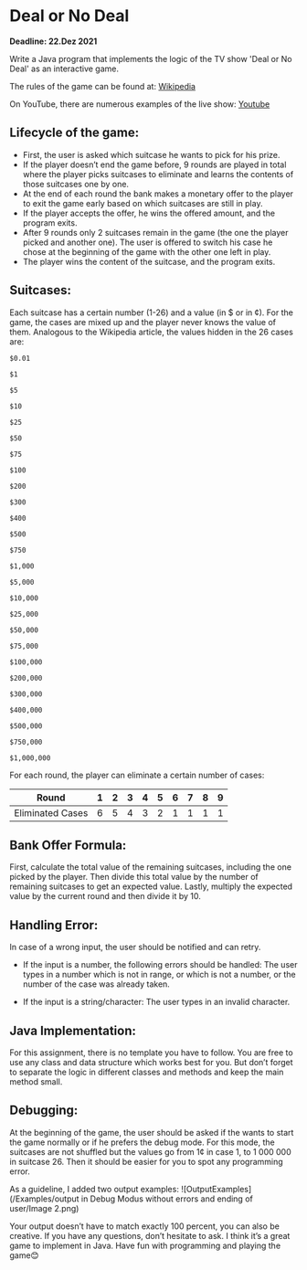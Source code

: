 ﻿# Deal or No Deal

**Deadline: 22.Dez 2021**

Write a Java program that implements the logic of the TV show 'Deal or No Deal' as an interactive game.

The rules of the game can be found at: [Wikipedia](<https://en.wikipedia.org/wiki/Deal_or_No_Deal_(American_game_show)>)

On YouTube, there are numerous examples of the live show: [Youtube](https://www.youtube.com/watch?v=oSamPf4ckOo&t=253s&ab_channel=America%27sGameShows)

## Lifecycle of the game:

- First, the user is asked which suitcase he wants to pick for his prize.
- If the player doesn’t end the game before, 9 rounds are played in total where the player picks suitcases to eliminate and learns the contents of those suitcases one by one.
- At the end of each round the bank makes a monetary offer to the player to exit the game early based on which suitcases are still in play.
- If the player accepts the offer, he wins the offered amount, and the program exits.
- After 9 rounds only 2 suitcases remain in the game (the one the player picked and another one). The user is offered to switch his case he chose at the beginning of the game with the other one left in play.
- The player wins the content of the suitcase, and the program exits.

## Suitcases:

Each suitcase has a certain number (1-26) and a value (in $ or in ¢). For the game, the cases are mixed up and the player never knows the value of them. Analogous to the Wikipedia article, the values hidden in the 26 cases are:

```
$0.01

$1

$5

$10

$25

$50

$75

$100

$200

$300

$400

$500

$750

$1,000

$5,000

$10,000

$25,000

$50,000

$75,000

$100,000

$200,000

$300,000

$400,000

$500,000

$750,000

$1,000,000
```

For each round, the player can eliminate a certain number of cases:

| Round            | 1   | 2   | 3   | 4   | 5   | 6   | 7   | 8   | 9   |
| ---------------- | --- | --- | --- | --- | --- | --- | --- | --- | --- |
| Eliminated Cases | 6   | 5   | 4   | 3   | 2   | 1   | 1   | 1   | 1   |

## Bank Offer Formula:

First, calculate the total value of the remaining suitcases, including the one picked by the player. Then divide this total value by the number of remaining suitcases to get an expected value. Lastly, multiply the expected value by the current round and then divide it by 10.

## Handling Error:

In case of a wrong input, the user should be notified and can retry.

- If the input is a number, the following errors should be handled: The user types in a number which is not in range, or which is not a number, or the number of the case was already taken.

- If the input is a string/character: The user types in an invalid character.

## Java Implementation:

For this assignment, there is no template you have to follow. You are free to use any class and data structure which works best for you. But don’t forget to separate the logic in different classes and methods and keep the main method small.

## Debugging:

At the beginning of the game, the user should be asked if the wants to start the game normally or if he prefers the debug mode. For this mode, the suitcases are not shuffled but the values go from 1¢ in case 1, to 1 000 000 in suitcase 26. Then it should be easier for you to spot any programming error.

As a guideline, I added two output examples: 
![OutputExamples](/Examples/output in Debug Modus without errors and ending of user/Image 2.png)

Your output doesn’t have to match exactly 100 percent, you can also be creative. If you have any questions, don’t hesitate to ask. I think it’s a great game to implement in Java. Have fun with programming and playing the game😊
